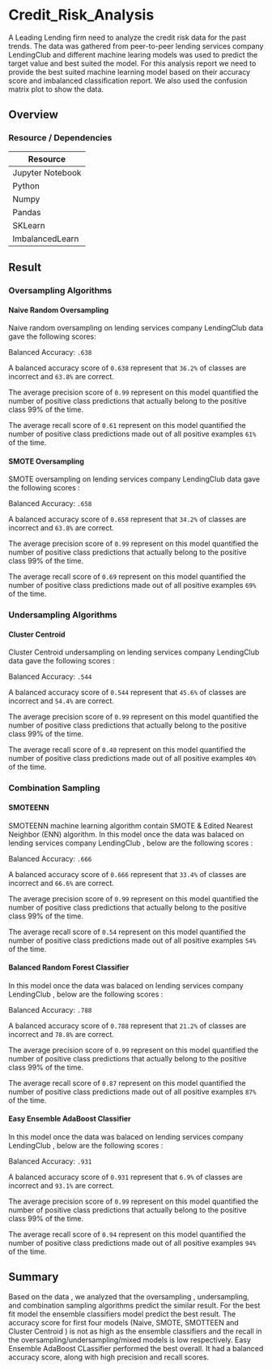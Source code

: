 # Credit_Risk_Analysis

A Leading Lending firm need to analyze the credit risk data for the past trends. The data was gathered from peer-to-peer lending services company LendingClub and different machine learing models was used to predict the target value and best suited the model. For this analysis report we need to provide the best suited machine learning model based on their  accuracy score and imbalanced classification report. We also used the confusion matrix plot to show the data.
## Overview 

### Resource / Dependencies 

| Resource  |
| ----------- |  
| Jupyter Notebook  |  
| Python  |  
| Numpy |  
| Pandas |  
| SKLearn |  
| ImbalancedLearn |  

## Result 

### Oversampling Algorithms

#### Naive Random Oversampling

Naive random oversampling on lending services company LendingClub data gave the following scores:

Balanced Accuracy: `.638`

A balanced accuracy score of `0.638` represent  that `36.2%` of classes are incorrect and `63.8%` are correct.

The average precision score of `0.99` represent on this model quantified the number of positive class predictions that actually belong to the positive class 99% of the time.

The average recall score of `0.61` represent on this model quantified the number of positive class predictions made out of all positive examples `61%` of the time.



#### SMOTE Oversampling



SMOTE oversampling on lending services company LendingClub data gave the following scores :

Balanced Accuracy: `.658`

A balanced accuracy score of `0.658` represent  that `34.2%` of classes are incorrect and `63.8%` are correct.

The average precision score of `0.99` represent on this model quantified the number of positive class predictions that actually belong to the positive class 99% of the time.

The average recall score of `0.69` represent on this model quantified the number of positive class predictions made out of all positive examples `69%` of the time.



### Undersampling Algorithms
#### Cluster Centroid  
Cluster Centroid  undersampling on lending services company LendingClub data gave the following scores :

Balanced Accuracy: `.544`

A balanced accuracy score of `0.544` represent  that `45.6%` of classes are incorrect and `54.4%` are correct.

The average precision score of `0.99` represent on this model quantified the number of positive class predictions that actually belong to the positive class 99% of the time.

The average recall score of `0.40` represent on this model quantified the number of positive class predictions made out of all positive examples `40%` of the time.


### Combination Sampling


#### SMOTEENN


SMOTEENN machine learning algorithm contain SMOTE &  Edited Nearest Neighbor (ENN) algorithm. In this model once the data was balaced  on lending services company LendingClub , below are the  following scores :

Balanced Accuracy: `.666`

A balanced accuracy score of `0.666` represent  that `33.4%` of classes are incorrect and `66.6%` are correct.

The average precision score of `0.99` represent on this model quantified the number of positive class predictions that actually belong to the positive class 99% of the time.

The average recall score of `0.54` represent on this model quantified the number of positive class predictions made out of all positive examples `54%` of the time.
#### Balanced Random Forest Classifier

In this model once the data was balaced  on lending services company LendingClub , below are the  following scores :

Balanced Accuracy: `.788`

A balanced accuracy score of `0.788` represent  that `21.2%` of classes are incorrect and `78.8%` are correct.

The average precision score of `0.99` represent on this model quantified the number of positive class predictions that actually belong to the positive class 99% of the time.

The average recall score of `0.87` represent on this model quantified the number of positive class predictions made out of all positive examples `87%` of the time.


#### Easy Ensemble AdaBoost Classifier

In this model once the data was balaced  on lending services company LendingClub , below are the  following scores :

Balanced Accuracy: `.931`

A balanced accuracy score of `0.931` represent  that `6.9%` of classes are incorrect and `93.1%` are correct.

The average precision score of `0.99` represent on this model quantified the number of positive class predictions that actually belong to the positive class 99% of the time.

The average recall score of `0.94` represent on this model quantified the number of positive class predictions made out of all positive examples `94%` of the time.




## Summary 

Based on the data , we analyzed that the oversampling , undersampling, and combination sampling algorithms predict the similar result. For the best fit model the ensemble classifiers model predict the best result. The accuracy score for first four models (Naive, SMOTE, SMOTTEEN and  Cluster Centroid  ) is not as high as the ensemble classifiers and the recall in the oversampling/undersampling/mixed models is low respectively. Easy Ensemble AdaBoost CLassifier performed the best overall. It had a balanced accuracy score, along with high precision and recall scores. 

